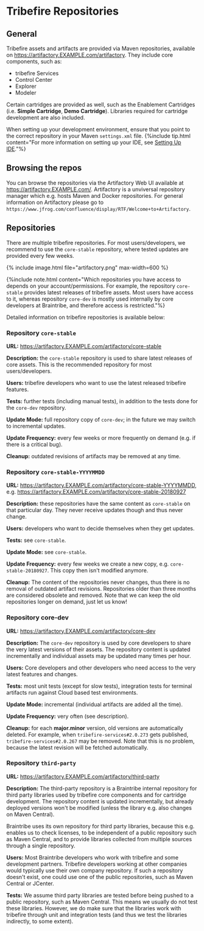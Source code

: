 # Tribefire Repositories

## General
Tribefire assets and artifacts are provided via Maven repositories, available on <https://artifactory.EXAMPLE.com/artifactory>. They include core components, such as:

* tribefire Services 
 * Control Center
  * Explorer
   * Modeler
 

Certain cartridges are provided as well, such as the Enablement Cartridges (i.e. <b>Simple Cartridge</b>, <b>Demo Cartridge</b>). Libraries required for cartridge development are also included.


<!--In addition to the dependencies for the Java API, any deployed models are also available through the target instance of the repository. The model is deployed via the action in <a href="#" data-toggle="tooltip" data-original-title="{{site.data.glossary.control_center}}">Control Center</a>, and it is deployed to the same container of tribefire Repository.-->

When setting up your development environment, ensure that you point to the correct repository in your Maven `settings.xml` file.
{%include tip.html content="For more information on setting up your IDE, see [Setting Up IDE](setting_up_ide.html)."%}


<!-- MLA: this is no longer true with Pathform Assets and Jinni. Almost everyone needs access to a repo now.
{%include note.html content="If you are building web applications using REST or Javascript, you do not need the repositories."%} -->

## Browsing the repos
You can browse the repositories via the Artifactory Web UI available at <https://artifactory.EXAMPLE.com/>. Artifactory is a unviversal repository manager which e.g. hosts Maven and Docker repositories. For general information on Artifactory please go to 
`https://www.jfrog.com/confluence/display/RTF/Welcome+to+Artifactory`.

## Repositories
There are multiple tribefire repositories. For most users/developers, we recommend to use the `core-stable` repository, where tested updates are provided every few weeks.

{% include image.html file="artifactory.png" max-width=600 %}


{%include note.html content="Which repositories you have access to depends on your account/permissions. For example, the repository `core-stable` provides latest releases of tribefire assets. Most users have access to it, whereas repository `core-dev` is mostly used internally by core developers at Braintribe, and therefore access is restricted."%}

Detailed information on tribefire repositories is available below:


### Repository `core-stable`
<b>URL:</b> <https://artifactory.EXAMPLE.com/artifactory/core-stable>

<b>Description:</b> the `core-stable` repository is used to share latest releases of core assets. This is the recommended repository for most users/developers.

<b>Users:</b> tribefire developers who want to use the latest released tribefire features.

<b>Tests:</b> further tests (including manual tests), in addition to the tests done for the `core-dev` repository.

<b>Update Mode:</b> full repository copy of `core-dev`; in the future we may switch to incremental updates.

<b>Update Frequency:</b> every few weeks or more frequently on demand (e.g. if there is a critical bug).

<b>Cleanup:</b> outdated revisions of artifacts may be removed at any time.

### Repository `core-stable-YYYYMMDD`

<b>URL:</b> <https://artifactory.EXAMPLE.com/artifactory/core-stable-YYYYMMDD>, e.g. <https://artifactory.EXAMPLE.com/artifactory/core-stable-20180927>

<b>Description:</b> these repositories have the same content as `core-stable` on that particular day. They never receive updates though and thus never change.

<b>Users:</b> developers who want to decide themselves when they get updates.

<b>Tests:</b> see `core-stable`.

<b>Update Mode:</b> see `core-stable`.

<b>Update Frequency:</b> every few weeks we create a new copy, e.g. `core-stable-20180927`. This copy then isn't modified anymore.

<b>Cleanup:</b> The content of the repositories never changes, thus there is no removal of outdated artifact revisions. Repositories older than three months are considered obsolete and removed. Note that we can keep the old repositories longer on demand, just let us know!

### Repository core-dev
<b>URL:</b> <https://artifactory.EXAMPLE.com/artifactory/core-dev>

<b>Description:</b> The `core-dev` repository is used by core developers to share the very latest versions of their assets. The repository content is updated incrementally and individual assets may be updated many times per hour.

<b>Users:</b> Core developers and other developers who need access to the very latest features and changes.

<b>Tests:</b> most unit tests (except for slow tests), integration tests for terminal artifacts run against Cloud based test environments.

<b>Update Mode:</b> incremental (individual artifacts are added all the time).

<b>Update Frequency:</b> very often (see description).

<b>Cleanup:</b> for each **major.minor** version, old versions are automatically deleted. For example, when `tribefire-services#2.0.273` gets published, `tribefire-services#2.0.267` may be removed. Note that this is no problem, because the latest revision will be fetched automatically.

### Repository `third-party`

<b>URL:</b> <https://artifactory.EXAMPLE.com/artifactory/third-party>

<b>Description:</b> The third-party repository is a Braintribe internal repository for third party libraries used by tribefire core components and for cartridge development. The repository content is updated incrementally, but already deployed versions won't be modified  (unless the library e.g. also changes on Maven Central).

Braintribe uses its own repository for third party libraries, because this e.g. enables us to check licenses, to be independent of a public repository such as Maven Central, and to provide libraries collected from multiple sources through a single repository. 

<b>Users:</b> Most Braintribe developers who work with tribefire and some development partners. Tribefire developers working at other companies would typically use their own company repository. If such a repository doesn't exist, one could use one of the public repositories, such as Maven Central or JCenter.

<b>Tests:</b> We assume third party libraries are tested before being pushed to a public repository, such as Maven Central. This means we usually do not test these libraries. However, we do make sure that the libraries work with tribefire through unit and integration tests (and thus we test the libraries indirectly, to some extent).

<!-- MLA: this section is outdated now IMO and could confuse readers. If we explain how to publish models we could/should do that for any asset.
## Exporting Models to tribefire repository
When developing cartridges, you must ensure that all sources, including custom models, are found in the repository.
{%include tip.html content="[For more information, see Exporting Custom Models to tribefire Repository](exporting_custom_models.html)"%} -->

